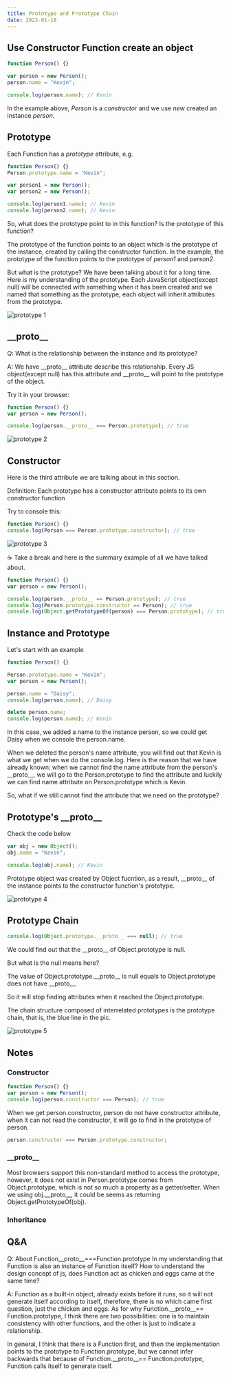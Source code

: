 ```yaml
---
title: Prototype and Prototype Chain
date: 2022-01-18
---
```


## Use Constructor Function create an object

```js
function Person() {}

var person = new Person();
person.name = "Kevin";

console.log(person.name); // Kevin
```

In the example above, _Person_ is a _constructor_ and we use _new_ created an instance _person_.

## Prototype

Each Function has a _prototype_ attribute, e.g.

```js
function Person() {}
Person.prototype.name = "Kevin";

var person1 = new Person();
var person2 = new Person();

console.log(person1.name); // Kevin
console.log(person2.name); // Kevin
```

So, what does the prototype point to in this function? Is the prototype of this function?

The prototype of the function points to an object which is the prototype of the instance, created by calling the constructor function. In the example, the prototype of the function points to the prototype of _person1_ and _person2_.

But what is the prototype? We have been talking about it for a long time. Here is my understanding of the prototype. Each JavaScript object(except null) will be connected with something when it has been created and we named that something as the prototype, each object will inherit attributes from the prototype.

![prototype 1](../images/prototype1.png)

## \_\_proto\_\_

Q: What is the relationship between the instance and its prototype?

A: We have \_\_proto\_\_ attribute describe this relationship. Every JS object(except null) has this attribute and \_\_proto\_\_ will point to the prototype of the object.

Try it in your browser:

```js
function Person() {}
var person = new Person();

console.log(person.__proto__ === Person.prototype); // true
```

![prototype 2](../images/prototype2.png)

## Constructor

Here is the third attribute we are talking about in this section.

Definition: Each prototype has a constructor attribute points to its own constructor function

Try to console this:

```js
function Person() {}
console.log(Person === Person.prototype.constructor); // true
```

![prototype 3](../images/prototype3.png)

☕ Take a break and here is the summary example of all we have talked about.

```js
function Person() {}
var person = new Person();

console.log(person.__proto__ == Person.prototype); // true
console.log(Person.prototype.constructor == Person); // true
console.log(Object.getPrototypeOf(person) === Person.prototype); // true
```

## Instance and Prototype

Let's start with an example

```js
function Person() {}

Person.prototype.name = "Kevin";
var person = new Person();

person.name = "Daisy";
console.log(person.name); // Daisy

delete person.name;
console.log(person.name); // Kevin
```

In this case, we added a name to the instance person, so we could get Daisy when we console the person.name.

When we deleted the person's name attribute, you will find out that Kevin is what we get when we do the console.log. Here is the reason that we have already known: when we cannot find the name attribute from the person's \_\_proto\_\_, we will go to the Person.prototype to find the attribute and luckily we can find name attribute on Person.prototype which is Kevin.

So, what if we still cannot find the attribute that we need on the prototype?

## Prototype's \_\_proto\_\_

Check the code below

```js
var obj = new Object();
obj.name = "Kevin";

console.log(obj.name); // Kevin
```

Prototype object was created by Object fucntion, as a result, \_\_proto\_\_ of the instance points to the constructor function's prototype.

![prototype 4](../images/prototype4.png)

## Prototype Chain

```js
console.log(Object.prototype.__proto__ === null); // true
```

We could find out that the \_\_proto\_\_ of Object.prototype is null.

But what is the null means here?

The value of Object.prototype.\_\_proto\_\_ is null equals to Object.prototype does not have \_\_proto\_\_.

So it will stop finding attributes when it reached the Object.prototype.

The chain structure composed of interrelated prototypes is the prototype chain, that is, the blue line in the pic.

![prototype 5](../images/prototype5.png)

## Notes

### Constructor

```js
function Person() {}
var person = new Person();
console.log(person.constructor === Person); // true
```

When we get person.constructor, person do not have constructor attribute, when it can not read the constructor, it will go to find in the prototype of person.

```js
person.constructor === Person.prototype.constructor;
```

### \_\_proto\_\_

Most browsers support this non-standard method to access the prototype, however, it does not exist in Person.prototype comes from Object.prototype, which is not so much a property as a getter/setter. When we using obj.\_\_proto\_\_, it could be seems as returning Object.getPrototypeOf(obj).

### Inheritance

## Q&A

Q:
About Function\_\_proto\_\_===Function.prototype
In my understanding that Function is also an instance of Function itself? How to understand the design concept of js, does Function act as chicken and eggs came at the same time?

A:
Function as a built-in object, already exists before it runs, so it will not generate itself according to itself, therefore, there is no which came first question, just the chicken and eggs. As for why Function.\_\_proto\_\_== Function.prototype, I think there are two possibilities: one is to maintain consistency with other functions, and the other is just to indicate a relationship.

In general, I think that there is a Function first, and then the implementation points to the prototype to Function.prototype, but we cannot infer backwards that because of Function.\_\_proto\_\_== Function.prototype, Function calls itself to generate itself.
